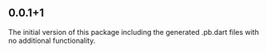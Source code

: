 ## 0.0.1+1

The initial version of this package including the generated .pb.dart files
with no additional functionality.
